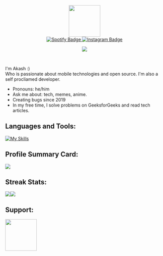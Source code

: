 <div id="header" align="center">
  <img src="https://media.giphy.com/media/M9gbBd9nbDrOTu1Mqx/giphy.gif" width="100"/>
</div>
<div id="badges" align="center">
  <a href="https://open.spotify.com/user/31x2v6m525zvzoemfu6rvg7eyide?si=cH61x2AqRSuJQQaH2Su13g">
    <img src="https://img.shields.io/badge/Spotify-1ED760?&style=for-the-badge&logo=spotify&logoColor=white" alt="Spotify Badge"/>
  </a>
  <a href="https://instagram.com/xkx.exe">
    <img src="https://img.shields.io/badge/Instagram-E4405F?style=for-the-badge&logo=instagram&logoColor=white" alt="Instagram Badge"/>
  </a>
  
  ![](https://komarev.com/ghpvc/?username=popeye0013&style=for-the-badge)
</div>

<br />

I'm Akash :)
<br />
Who is passionate about mobile technologies and open source. I'm also a self procliamed developer.
- Pronouns: he/him
- Ask me about: tech, memes, anime.
- Creating bugs since 2019
- In my free time, I solve problems on GeeksforGeeks and read tech articles.

## Languages and Tools:

[![My Skills](https://skillicons.dev/icons?i=html,java,kotlin,py,ubuntu,vscodium&theme=dark&perline=10)](https://skillicons.dev)

## Profile Summary Card:

<a>
    <img src="https://github-profile-summary-cards.vercel.app/api/cards/profile-details?username=popeye0013&theme=github_dark"/>
  </a>
  
## Streak Stats:

<a href="https://github.com/popeye0013">
  <img src="https://github-profile-summary-cards.vercel.app/api/cards/stats?username=popeye0013&theme=github_dark" /><img src="https://github-profile-summary-cards.vercel.app/api/cards/productive-time?username=popeye0013&theme=github_dark&utcOffset=-5" />
</a>
  

## Support:

<a href="https://github.com/popeye0013/popeye0013/blob/main/donate/donate.md" alt="Donate shield"><img src="https://img.shields.io/badge/-Donate-red?logo=undertale" width="100"/></a>
